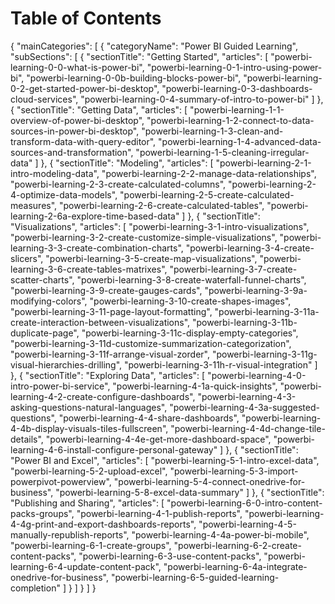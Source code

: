 <properties
   pageTitle="Guided Learning Table of Contents"
   description="Guided Learning Table of Contents"
   services="powerbi"
   documentationCenter=""
   authors="v-maleh"
   manager="mblythe"
   editor=""
   tags=""/>

<tags
   ms.service="powerbi"
   ms.devlang="NA"
   ms.topic="article"
   ms.tgt_pltfrm="NA"
   ms.workload="powerbi"
   ms.date="02/29/2016"
   ms.author="v-maleh"/>

<!---
This file contains the table of contents structure in JSON format.   

Note to localization team:
Only the categoryName and sectionTitle fields should be translated.  The articles field should not be modified during localization.
-->

# Table of Contents

{
  "mainCategories": [
    {
      "categoryName": "Power BI Guided Learning",
      "subSections": [
        {
          "sectionTitle": "Getting Started",
          "articles": [
            "powerbi-learning-0-0-what-is-power-bi",
            "powerbi-learning-0-1-intro-using-power-bi",
            "powerbi-learning-0-0b-building-blocks-power-bi",
            "powerbi-learning-0-2-get-started-power-bi-desktop",
            "powerbi-learning-0-3-dashboards-cloud-services",
            "powerbi-learning-0-4-summary-of-intro-to-power-bi"
            ]
        },
        {
          "sectionTitle": "Getting Data",
          "articles": [
            "powerbi-learning-1-1-overview-of-power-bi-desktop",
            "powerbi-learning-1-2-connect-to-data-sources-in-power-bi-desktop",
            "powerbi-learning-1-3-clean-and-transform-data-with-query-editor",
            "powerbi-learning-1-4-advanced-data-sources-and-transformation",
            "powerbi-learning-1-5-cleaning-irregular-data"
          ]
        },
        {
          "sectionTitle": "Modeling",
          "articles": [
            "powerbi-learning-2-1-intro-modeling-data",
            "powerbi-learning-2-2-manage-data-relationships",
            "powerbi-learning-2-3-create-calculated-columns",
            "powerbi-learning-2-4-optimize-data-models",
            "powerbi-learning-2-5-create-calculated-measures",
            "powerbi-learning-2-6-create-calculated-tables",
            "powerbi-learning-2-6a-explore-time-based-data"
          ]
        },
        {
          "sectionTitle": "Visualizations",
          "articles": [
            "powerbi-learning-3-1-intro-visualizations",
            "powerbi-learning-3-2-create-customize-simple-visualizations",
            "powerbi-learning-3-3-create-combination-charts",
            "powerbi-learning-3-4-create-slicers",
            "powerbi-learning-3-5-create-map-visualizations",
            "powerbi-learning-3-6-create-tables-matrixes",
            "powerbi-learning-3-7-create-scatter-charts",
            "powerbi-learning-3-8-create-waterfall-funnel-charts",
            "powerbi-learning-3-9-create-gauges-cards",
            "powerbi-learning-3-9a-modifying-colors",
            "powerbi-learning-3-10-create-shapes-images",
            "powerbi-learning-3-11-page-layout-formatting",
            "powerbi-learning-3-11a-create-interaction-between-visualizations",
            "powerbi-learning-3-11b-duplicate-page",
            "powerbi-learning-3-11c-display-empty-categories",
            "powerbi-learning-3-11d-customize-summarization-categorization",
            "powerbi-learning-3-11f-arrange-visual-zorder",
            "powerbi-learning-3-11g-visual-hierarchies-drilling",
            "powerbi-learning-3-11h-r-visual-integration"
          ]
        },
        {
          "sectionTitle": "Exploring Data",
          "articles": [
            "powerbi-learning-4-0-intro-power-bi-service",
            "powerbi-learning-4-1a-quick-insights",
            "powerbi-learning-4-2-create-configure-dashboards",
            "powerbi-learning-4-3-asking-questions-natural-languages",
            "powerbi-learning-4-3a-suggested-questions",
            "powerbi-learning-4-4-share-dashboards",
            "powerbi-learning-4-4b-display-visuals-tiles-fullscreen",
            "powerbi-learning-4-4d-change-tile-details",
            "powerbi-learning-4-4e-get-more-dashboard-space",
            "powerbi-learning-4-6-install-configure-personal-gateway"
          ]
        },
        {
          "sectionTitle": "Power BI and Excel",
          "articles": [
            "powerbi-learning-5-1-intro-excel-data",
            "powerbi-learning-5-2-upload-excel",
            "powerbi-learning-5-3-import-powerpivot-powerview",
            "powerbi-learning-5-4-connect-onedrive-for-business",
            "powerbi-learning-5-8-excel-data-summary"
          ]
        },
        {
          "sectionTitle": "Publishing and Sharing",
          "articles": [
            "powerbi-learning-6-0-intro-content-packs-groups",
            "powerbi-learning-4-1-publish-reports",
            "powerbi-learning-4-4g-print-and-export-dashboards-reports",
            "powerbi-learning-4-5-manually-republish-reports",
            "powerbi-learning-4-4a-power-bi-mobile",
            "powerbi-learning-6-1-create-groups",
            "powerbi-learning-6-2-create-content-packs",
            "powerbi-learning-6-3-use-content-packs",
            "powerbi-learning-6-4-update-content-pack",
            "powerbi-learning-6-4a-integrate-onedrive-for-business",
            "powerbi-learning-6-5-guided-learning-completion"
          ]
        }
      ]
    }
  ]
}
